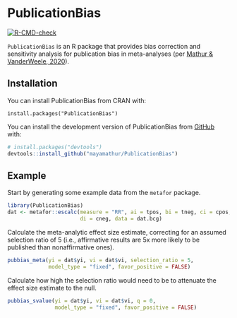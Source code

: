 # PublicationBias

<!-- badges: start -->
[![R-CMD-check](https://github.com/mayamathur/PublicationBias/actions/workflows/R-CMD-check.yaml/badge.svg)](https://github.com/mayamathur/PublicationBias/actions/workflows/R-CMD-check.yaml)
<!-- badges: end -->

`PublicationBias` is an R package that provides bias correction and sensitivity analysis for publication bias in meta-analyses (per [Mathur & VanderWeele, 2020](https://osf.io/s9dp6)).

## Installation

You can install PublicationBias from CRAN with:
```
install.packages("PublicationBias")
```

You can install the development version of PublicationBias from [GitHub](https://github.com/) with:
``` r
# install.packages("devtools")
devtools::install_github("mayamathur/PublicationBias")
```

## Example

Start by generating some example data from the `metafor` package.

``` r
library(PublicationBias)
dat <- metafor::escalc(measure = "RR", ai = tpos, bi = tneg, ci = cpos,
                       di = cneg, data = dat.bcg)
```

Calculate the meta-analytic effect size estimate, correcting for an assumed
selection ratio of 5 (i.e., affirmative results are 5x more likely to be
published than nonaffirmative ones).

``` r
pubbias_meta(yi = dat$yi, vi = dat$vi, selection_ratio = 5,
             model_type = "fixed", favor_positive = FALSE)
```

Calculate how high the selection ratio would need to be to attenuate the effect
size estimate to the null.

``` r
pubbias_svalue(yi = dat$yi, vi = dat$vi, q = 0,
               model_type = "fixed", favor_positive = FALSE)
```
